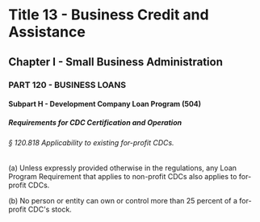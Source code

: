 
# Title 13 - Business Credit and Assistance
## Chapter I - Small Business Administration
### PART 120 - BUSINESS LOANS
#### Subpart H - Development Company Loan Program (504)
##### Requirements for CDC Certification and Operation
###### § 120.818 Applicability to existing for-profit CDCs.

(a) Unless expressly provided otherwise in the regulations, any Loan Program Requirement that applies to non-profit CDCs also applies to for-profit CDCs.

(b) No person or entity can own or control more than 25 percent of a for-profit CDC's stock.
